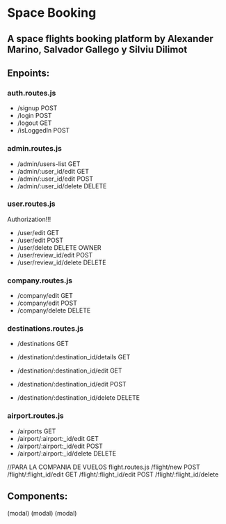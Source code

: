# Space Booking
## A space flights booking platform by Alexander Marino, Salvador Gallego y Silviu Dilimot

## Enpoints:

### auth.routes.js
- /signup POST 
- /login POST 
- /logout GET
- /isLoggedIn POST

### admin.routes.js 

- /admin/users-list GET
- /admin/:user_id/edit GET
- /admin/:user_id/edit POST
- /admin/:user_id/delete DELETE 


### user.routes.js
Authorization!!!
- /user/edit GET 
- /user/edit POST
- /user/delete DELETE
OWNER
- /user/review_id/edit POST
- /user/review_id/delete DELETE

### company.routes.js
- /company/edit GET 
- /company/edit POST
- /company/delete DELETE

### destinations.routes.js
- /destinations GET


- /destination/:destination_id/details GET
- /destination/:destination_id/edit GET
- /destination/:destination_id/edit POST
- /destination/:destination_id/delete DELETE


### airport.routes.js
- /airports GET
- /airport/:airport:_id/edit GET
- /airport/:airport:_id/edit POST
- /airport/:airport:_id/delete DELETE

//PARA LA COMPANIA DE VUELOS 
flight.routes.js
/flight/new POST
/flight/:flight_id/edit GET
/flight/:flight_id/edit POST
/flight/:flight_id/delete


## Components:
<IndexPage/>
    <Navigation/>
        <LoginForm/> (modal)
        <UserForm/> (modal)
        <CompanyForm/> (modal)
    <Footer/>

<AdminPage/>
    <Counter/>
    <Chart/>
    <MenuAdmin/>
        <UsersList />
            <UserCard /> 
                <UserDetails/>
        <CompaniesList />
            <CompanyCard />
                <CompanyDetails/>
        <FlightsList />
            <FlightCard />
                <FlightDetails/>
        <LocationsList />
            <LocationCard />
                <LocationDetails/>
        <AirportsList />
            <AirportCard />
                <AirportDetails/>






